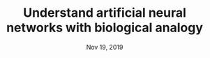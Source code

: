 ---
title: 'Understand artificial neural networks with biological analogy'
slug: 'understand-artificial-neural-networks-with-biological-analogy'
description: 'Artificial neural network (deep learning may be a fancier name!) is probably the most popular machine learning model now. You can always hear the words “deep learning” from everywhere. This is a biologically inspired model and it is good to understand this model with some biology!'
date: 'Nov 19, 2019'
link: 'https://medium.com/@fisherlok/understand-artificial-neural-networks-with-biological-analogy-18a4d76081eb'
thumbnail: '/thumbnails/google-deepmind-LaKwLAmcnBc-unsplash.jpg'
---